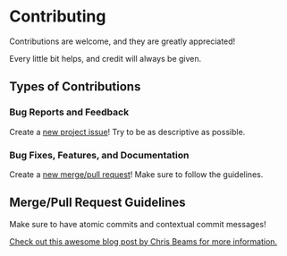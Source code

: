 # Contributing
Contributions are welcome, and they are greatly appreciated!

Every little bit helps, and credit will always be given.

## Types of Contributions

### Bug Reports and Feedback
Create a [new project issue][1]! Try to be as descriptive as possible.

### Bug Fixes, Features, and Documentation
Create a [new merge/pull request][2]! Make sure to follow the guidelines.

## Merge/Pull Request Guidelines
Make sure to have atomic commits and contextual commit messages!

[Check out this awesome blog post by Chris Beams for more information.][3]

[1]: https://github.com/{{cookiecutter.repo_space}}/{{cookiecutter.repo_name}}/issues/new
[2]: https://github.com/{{cookiecutter.repo_space}}/{{cookiecutter.repo_name}}/compare
[3]: http://chris.beams.io/posts/git-commit/
